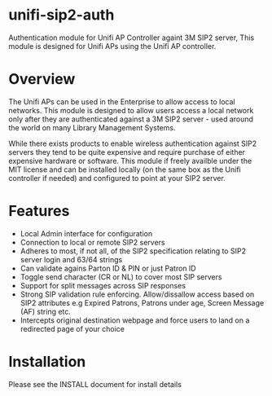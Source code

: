 unifi-sip2-auth
===============

Authentication module for Unifi AP Controller againt 3M SIP2 server,
This module is designed for Unifi APs using the Unifi AP controller.

Overview
=========
The Unifi APs can be used in the Enterprise to allow access to local networks. This module is designed to allow users access
a local network only after they are authenticated against a 3M SIP2 server - used around the world on many Library Management Systems.

While there exists products to enable wireless authentication against SIP2 servers they tend to be quite expensive and 
require purchase of either expensive hardware or software. This module if freely availble under the MIT license and can be
installed locally (on the same box as the Unifi controller if needed) and configured to point at your SIP2 server.

Features
==========
 - Local Admin interface for configuration
 - Connection to local or remote SIP2 servers
 - Adheres to most, if not all, of the SIP2 specification relating to SIP2 server login and 63/64 strings
 - Can validate agains Parton ID & PIN or just Patron ID
 - Toggle send character (CR or NL) to cover most SIP servers
 - Support for split messages across SIP responses
 - Strong SIP validation rule enforcing. Allow/dissallow access based on SIP2 attributes e.g Expired Patrons,
   Patrons under age, Screen Message (AF) string etc.
 - Intercepts original destination webpage and force users to land on a redirected page of your choice
 

Installation
=============
Please see the INSTALL document for install details
   
